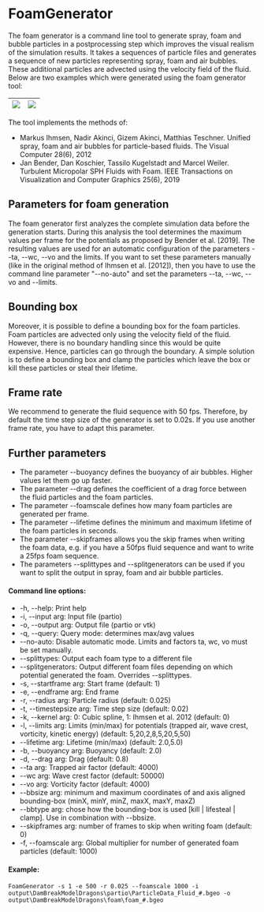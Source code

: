 # FoamGenerator

The foam generator is a command line tool to generate spray, foam and bubble particles in a postprocessing step which improves the visual realism of the simulation results. It takes a sequences of particle files and generates a sequence of new particles representing spray, foam and air bubbles. These additional particles are advected using the velocity field of the fluid. Below are two examples which were generated using the foam generator tool:

|![](https://raw.githubusercontent.com/InteractiveComputerGraphics/SPlisHSPlasH/master/doc/images/teaser.gif)|![](https://raw.githubusercontent.com/InteractiveComputerGraphics/SPlisHSPlasH/master/doc/images/river_foam.jpg)|
| ---- | ---- |

The tool implements the methods of:

* Markus Ihmsen, Nadir Akinci, Gizem Akinci, Matthias Teschner. Unified spray, foam and air bubbles for particle-based fluids. The Visual Computer 28(6), 2012
* Jan Bender, Dan Koschier, Tassilo Kugelstadt and Marcel Weiler. Turbulent Micropolar SPH Fluids with Foam. IEEE Transactions on Visualization and Computer Graphics 25(6), 2019

## Parameters for foam generation

The foam generator first analyzes the complete simulation data before the generation starts. During this analysis the tool determines the maximum values
per frame for the potentials as proposed by Bender et al. [2019]. The resulting values are used for an automatic configuration of the parameters --ta, --wc, --vo and the limits. If you want to set these parameters manually (like in the original method of Ihmsen et al. [2012]), then you have to use the command line parameter "--no-auto" and set the parameters --ta, --wc, --vo and --limits.

## Bounding box

Moreover, it is possible to define a bounding box for the foam particles. Foam particles are advected only using the velocity field of the fluid. However, there is no boundary handling since this would be quite expensive. Hence, particles can go through the boundary. A simple solution is to define a bounding box and clamp the particles which leave the box or kill these particles or steal their lifetime. 

## Frame rate

We recommend to generate the fluid sequence with 50 fps. Therefore, by default the time step size of the generator is set to 0.02s. If you use another frame rate, you have to adapt this parameter.

## Further parameters

* The parameter --buoyancy defines the buoyancy of air bubbles. Higher values let them go up faster. 
* The parameter --drag defines the coefficient of a drag force between the fluid particles and the foam particles. 
* The parameter --foamscale defines how many foam particles are generated per frame.
* The parameter --lifetime defines the minimum and maximum lifetime of the foam particles in seconds. 
* The parameter --skipframes allows you the skip frames when writing the foam data, e.g. if you have a 50fps fluid sequence and want to write a 25fps foam sequence.
* The parameters --splittypes and --splitgenerators can be used if you want to split the output in spray, foam and air bubble particles. 

#### Command line options:

* -h, --help: Print help
* -i, --input arg: Input file (partio)
* -o, --output arg: Output file (partio or vtk)
* -q, --query: Query mode: determines max/avg values
* --no-auto: Disable automatic mode. Limits and factors ta, wc, vo must be set manually.
* --splittypes: Output each foam type to a different file
* --splitgenerators: Output different foam files depending on which potential generated the foam. Overrides --splittypes.
* -s, --startframe arg: Start frame (default: 1)
* -e, --endframe arg: End frame
* -r, --radius arg: Particle radius (default: 0.025)
* -t, --timestepsize arg: Time step size (default: 0.02)
* -k, --kernel arg: 0: Cubic spline, 1: Ihmsen et al. 2012 (default: 0)
* -l, --limits arg: Limits (min/max) for potentials (trapped air, wave crest, vorticity, kinetic energy) (default: 5,20,2,8,5,20,5,50)
* --lifetime arg: Lifetime (min/max) (default: 2.0,5.0)
* -b, --buoyancy arg: Buoyancy (default: 2.0)
* -d, --drag arg: Drag (default: 0.8)
* --ta arg: Trapped air factor (default: 4000)
* --wc arg: Wave crest factor (default: 50000)
* --vo arg: Vorticity factor (default: 4000)
* --bbsize arg: minimum and maximum coordinates of and axis aligned bounding-box (minX, minY, minZ, maxX, maxY, maxZ)
* --bbtype arg: chose how the bounding-box is used [kill | lifesteal | clamp]. Use in combination with --bbsize.
* --skipframes arg: number of frames to skip when writing foam (default: 0)
* -f, --foamscale arg: Global multiplier for number of generated foam particles (default: 1000)

#### Example: 
```
FoamGenerator -s 1 -e 500 -r 0.025 --foamscale 1000 -i output\DamBreakModelDragons\partio\ParticleData_Fluid_#.bgeo -o output\DamBreakModelDragons\foam\foam_#.bgeo
```